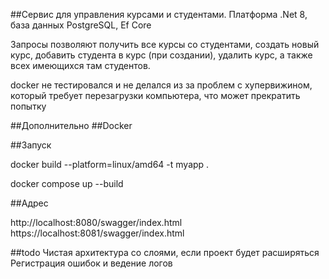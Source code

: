 ##Сервис для управления курсами и студентами.
Платформа .Net 8, база данных PostgreSQL, Ef Core

Запросы позволяют получить все курсы со студентами, создать новый курс, добавить студента в курс (при создании), удалить курс, а также всех имеющихся там студентов.

docker не тестировался и не делался из за проблем с хупервижином, который требует перезагрузки компьютера, что может прекратить попытку

##Дополнительно
##Docker 

##Запуск

docker build --platform=linux/amd64 -t myapp .


docker compose up --build

##Адрес

http://localhost:8080/swagger/index.html
https://localhost:8081/swagger/index.html

##todo
Чистая архитектура со слоями, если проект будет расширяться
Регистрация ошибок и ведение логов
